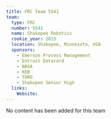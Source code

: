 ```yaml
---
title: FRC Team 5541
team:
  type: FRC
  number: 5541
  name: Shakopee Robotics
  rookie_year: 2015
  location: Shakopee, Minnesota, USA
  sponsors:
    - Emerson Process Management
    - Entrust Datacard
    - NASA
    - KEB
    - TORO
    - Shakopee Senior High
  links:
    Website: 
---
```

No content has been added for this team